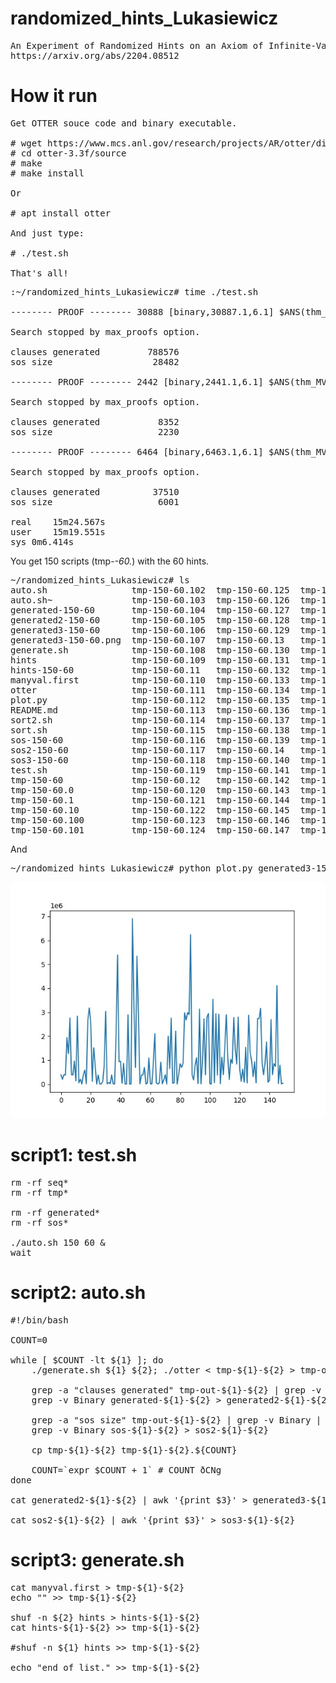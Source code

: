 # randomized_hints_Lukasiewicz

<pre>
An Experiment of Randomized Hints on an Axiom of Infinite-Valued Lukasiewicz Logic
https://arxiv.org/abs/2204.08512
</pre>

# How it run
<pre>
Get OTTER souce code and binary executable.

# wget https://www.mcs.anl.gov/research/projects/AR/otter/dist33/otter-3.3f.tar.gz
# cd otter-3.3f/source
# make 
# make install

Or

# apt install otter

And just type:

# ./test.sh

That's all!
</pre>

<pre>
:~/randomized_hints_Lukasiewicz# time ./test.sh 

-------- PROOF -------- 30888 [binary,30887.1,6.1] $ANS(thm_MV5).

Search stopped by max_proofs option.

clauses generated         788576
sos size                   28482

-------- PROOF -------- 2442 [binary,2441.1,6.1] $ANS(thm_MV5).

Search stopped by max_proofs option.

clauses generated           8352
sos size                    2230

-------- PROOF -------- 6464 [binary,6463.1,6.1] $ANS(thm_MV5).

Search stopped by max_proofs option.

clauses generated          37510
sos size                    6001

real	15m24.567s
user	15m19.551s
sys	0m6.414s
</pre>

You get 150 scripts (tmp-*-60.*) with the 60 hints.

<pre>
~/randomized_hints_Lukasiewicz# ls 
auto.sh                tmp-150-60.102  tmp-150-60.125  tmp-150-60.148  tmp-150-60.36  tmp-150-60.59  tmp-150-60.81
auto.sh~               tmp-150-60.103  tmp-150-60.126  tmp-150-60.149  tmp-150-60.37  tmp-150-60.6   tmp-150-60.82
generated-150-60       tmp-150-60.104  tmp-150-60.127  tmp-150-60.15   tmp-150-60.38  tmp-150-60.60  tmp-150-60.83
generated2-150-60      tmp-150-60.105  tmp-150-60.128  tmp-150-60.16   tmp-150-60.39  tmp-150-60.61  tmp-150-60.84
generated3-150-60      tmp-150-60.106  tmp-150-60.129  tmp-150-60.17   tmp-150-60.4   tmp-150-60.62  tmp-150-60.85
generated3-150-60.png  tmp-150-60.107  tmp-150-60.13   tmp-150-60.18   tmp-150-60.40  tmp-150-60.63  tmp-150-60.86
generate.sh            tmp-150-60.108  tmp-150-60.130  tmp-150-60.19   tmp-150-60.41  tmp-150-60.64  tmp-150-60.87
hints                  tmp-150-60.109  tmp-150-60.131  tmp-150-60.2    tmp-150-60.42  tmp-150-60.65  tmp-150-60.88
hints-150-60           tmp-150-60.11   tmp-150-60.132  tmp-150-60.20   tmp-150-60.43  tmp-150-60.66  tmp-150-60.89
manyval.first          tmp-150-60.110  tmp-150-60.133  tmp-150-60.21   tmp-150-60.44  tmp-150-60.67  tmp-150-60.9
otter                  tmp-150-60.111  tmp-150-60.134  tmp-150-60.22   tmp-150-60.45  tmp-150-60.68  tmp-150-60.90
plot.py                tmp-150-60.112  tmp-150-60.135  tmp-150-60.23   tmp-150-60.46  tmp-150-60.69  tmp-150-60.91
README.md              tmp-150-60.113  tmp-150-60.136  tmp-150-60.24   tmp-150-60.47  tmp-150-60.7   tmp-150-60.92
sort2.sh               tmp-150-60.114  tmp-150-60.137  tmp-150-60.25   tmp-150-60.48  tmp-150-60.70  tmp-150-60.93
sort.sh                tmp-150-60.115  tmp-150-60.138  tmp-150-60.26   tmp-150-60.49  tmp-150-60.71  tmp-150-60.94
sos-150-60             tmp-150-60.116  tmp-150-60.139  tmp-150-60.27   tmp-150-60.5   tmp-150-60.72  tmp-150-60.95
sos2-150-60            tmp-150-60.117  tmp-150-60.14   tmp-150-60.28   tmp-150-60.50  tmp-150-60.73  tmp-150-60.96
sos3-150-60            tmp-150-60.118  tmp-150-60.140  tmp-150-60.29   tmp-150-60.51  tmp-150-60.74  tmp-150-60.97
test.sh                tmp-150-60.119  tmp-150-60.141  tmp-150-60.3    tmp-150-60.52  tmp-150-60.75  tmp-150-60.98
tmp-150-60             tmp-150-60.12   tmp-150-60.142  tmp-150-60.30   tmp-150-60.53  tmp-150-60.76  tmp-150-60.99
tmp-150-60.0           tmp-150-60.120  tmp-150-60.143  tmp-150-60.31   tmp-150-60.54  tmp-150-60.77  tmp-out-150-60
tmp-150-60.1           tmp-150-60.121  tmp-150-60.144  tmp-150-60.32   tmp-150-60.55  tmp-150-60.78
tmp-150-60.10          tmp-150-60.122  tmp-150-60.145  tmp-150-60.33   tmp-150-60.56  tmp-150-60.79
tmp-150-60.100         tmp-150-60.123  tmp-150-60.146  tmp-150-60.34   tmp-150-60.57  tmp-150-60.8
tmp-150-60.101         tmp-150-60.124  tmp-150-60.147  tmp-150-60.35   tmp-150-60.58  tmp-150-60.80
</pre>

And

<pre>
~/randomized_hints_Lukasiewicz# python plot.py generated3-150-60
</pre>

<img src="generated3-150-60.jpg">

# script1: test.sh

<pre>
rm -rf seq*
rm -rf tmp*

rm -rf generated*
rm -rf sos*

./auto.sh 150 60 & 
wait
</pre>

# script2: auto.sh

<pre>
#!/bin/bash

COUNT=0

while [ $COUNT -lt ${1} ]; do
    ./generate.sh ${1} ${2}; ./otter < tmp-${1}-${2} > tmp-out-${1}-${2};

    grep -a "clauses generated" tmp-out-${1}-${2} | grep -v Binary | tee -a generated-${1}-${2}
    grep -v Binary generated-${1}-${2} > generated2-${1}-${2}
    
    grep -a "sos size" tmp-out-${1}-${2} | grep -v Binary | tee -a sos-${1}-${2}
    grep -v Binary sos-${1}-${2} > sos2-${1}-${2}

    cp tmp-${1}-${2} tmp-${1}-${2}.${COUNT}

    COUNT=`expr $COUNT + 1` # COUNT ðCNg
done

cat generated2-${1}-${2} | awk '{print $3}' > generated3-${1}-${2}

cat sos2-${1}-${2} | awk '{print $3}' > sos3-${1}-${2}
</pre>

# script3: generate.sh

<pre>
cat manyval.first > tmp-${1}-${2}
echo "" >> tmp-${1}-${2}

shuf -n ${2} hints > hints-${1}-${2}
cat hints-${1}-${2} >> tmp-${1}-${2}

#shuf -n ${1} hints >> tmp-${1}-${2}

echo "end_of_list." >> tmp-${1}-${2}
</pre>


